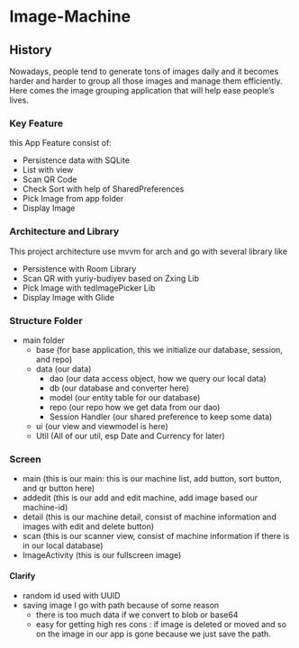 # Image-Machine

## History
Nowadays, people tend to generate tons of images daily and it becomes harder and harder to group all those images and manage them efficiently.
Here comes the image grouping application that will help ease people’s lives.

### Key Feature
this App Feature consist of:
- Persistence data with SQLite
- List with view
- Scan QR Code
- Check Sort with help of SharedPreferences
- Pick Image from app folder
- Display Image

### Architecture and Library
This project architecture use mvvm for arch and go with several library like
- Persistence with Room Library
- Scan QR with yuriy-budiyev based on Zxing Lib
- Pick Image with tedImagePicker Lib
- Display Image with Glide

### Structure Folder
- main folder
  - base (for base application, this we initialize our database, session, and repo)
  - data (our data)
    - dao (our data access object, how we query our local data)
    - db (our database and converter here)
    - model (our entity table for our database)
    - repo (our repo how we get data from our dao)
    - Session Handler (our shared preference to keep some data)
  - ui (our view and viewmodel is here)
  - Util (All of our util, esp Date and Currency for later)

### Screen
- main (this is our main: this is our machine list, add button, sort button, and qr button here)
- addedit (this is our add and edit machine, add image based our machine-id)
- detail (this is our machine detail, consist of machine information and images with edit and delete button)
- scan (this is our scanner view, consist of machine information if there is in our local database)
- ImageActivity (this is our fullscreen image)


#### Clarify
- random id used with UUID
- saving image I go with path because of some reason
  - there is too much data if we convert to blob or base64
  - easy for getting high res
  cons : if image is deleted or moved and so on the image in our app is gone because we just save the path. 
